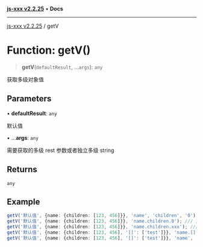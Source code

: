 [**js-xxx v2.2.25**](../README.md) • **Docs**

***

[js-xxx v2.2.25](../README.md) / getV

# Function: getV()

> **getV**(`defaultResult`, ...`args`): `any`

获取多级对象值

## Parameters

• **defaultResult**: `any`

默认值

• ...**args**: `any`

需要获取的多级 rest 参数或者独立多级 string

## Returns

`any`

## Example

```ts
getV('默认值', {name: {children: [123, 456]}}, 'name', 'children', '0'); /// 123
getV('默认值', {name: {children: [123, 456]}}, 'name.children.0'); /// 123
getV('默认值', {name: {children: [123, 456]}}, 'name.children.xxx'); /// 默认值
getV('默认值', {name: {children: [123, 456], '[]': ['test']}}, 'name.[].0'); /// 'test'
getV('默认值', {name: {children: [123, 456], '[]': ['test']}}, 'name', '[]', 0); /// 'test'
```
